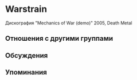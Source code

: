 # Warstrain

Дискография
"Mechanics of War (demo)" 2005, Death Metal

## Отношения с другими группами


## Обсуждения


## Упоминания

